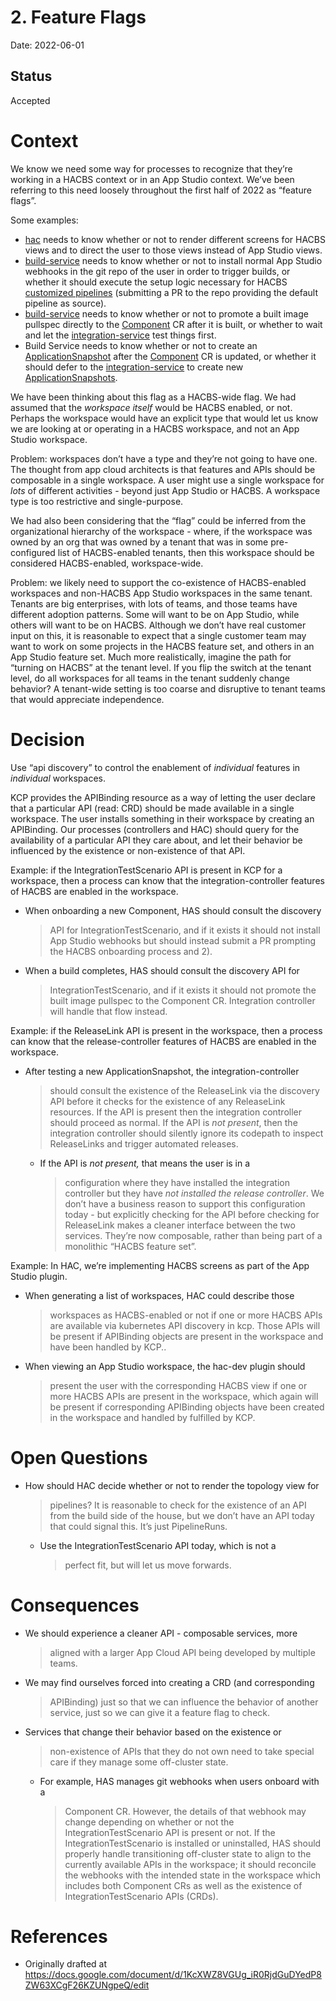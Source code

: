 # 2. Feature Flags

Date: 2022-06-01

## Status

Accepted

# Context

We know we need some way for processes to recognize that they’re working in a HACBS context or in an
App Studio context. We’ve been referring to this need loosely throughout the first half of 2022 as
“feature flags”.

Some examples:

- [hac](hac) needs to know whether or not to render different screens
  for HACBS views and to direct the user to those views instead of App Studio views.
- [build-service](../book/build-service.md) needs to know whether or not to install normal App Studio
  webhooks in the git repo of the user in order to trigger builds, or whether it should execute the
  setup logic necessary for HACBS [customized pipelines](https://issues.redhat.com/browse/HACBS-9)
  (submitting a PR to the repo providing the default pipeline as source).
- [build-service](../book/build-service.md) needs to know whether or not to promote a built image pullspec
  directly to the [Component] CR after it is built,
  or whether to wait and let the [integration-service](../book/integration-service.md) test things first.
- Build Service needs to know whether or not to create an [ApplicationSnapshot] after the
  [Component] CR is updated, or whether it should defer to the [integration-service] to create new
  [ApplicationSnapshots].

We have been thinking about this flag as a HACBS-wide flag. We had
assumed that the *workspace itself* would be HACBS enabled, or not.
Perhaps the workspace would have an explicit type that would let us know
we are looking at or operating in a HACBS workspace, and not an App
Studio workspace.

Problem: workspaces don’t have a type and they’re not going to have one.
The thought from app cloud architects is that features and APIs should
be composable in a single workspace. A user might use a single workspace
for *lots* of different activities - beyond just App Studio or HACBS. A
workspace type is too restrictive and single-purpose.

We had also been considering that the “flag” could be inferred from the
organizational hierarchy of the workspace - where, if the workspace was
owned by an org that was owned by a tenant that was in some
pre-configured list of HACBS-enabled tenants, then this workspace should
be considered HACBS-enabled, workspace-wide.

Problem: we likely need to support the co-existence of HACBS-enabled
workspaces and non-HACBS App Studio workspaces in the same tenant.
Tenants are big enterprises, with lots of teams, and those teams have
different adoption patterns. Some will want to be on App Studio, while
others will want to be on HACBS. Although we don’t have real customer
input on this, it is reasonable to expect that a single customer team
may want to work on some projects in the HACBS feature set, and others
in an App Studio feature set. Much more realistically, imagine the path
for “turning on HACBS” at the tenant level. If you flip the switch at
the tenant level, do all workspaces for all teams in the tenant suddenly
change behavior? A tenant-wide setting is too coarse and disruptive to
tenant teams that would appreciate independence.

# Decision

Use “api discovery” to control the enablement of *individual* features
in *individual* workspaces.

KCP provides the APIBinding resource as a way of letting the user
declare that a particular API (read: CRD) should be made available in a
single workspace. The user installs something in their workspace by
creating an APIBinding. Our processes (controllers and HAC) should query
for the availability of a particular API they care about, and let their
behavior be influenced by the existence or non-existence of that API.

Example: if the IntegrationTestScenario API is present in KCP for a
workspace, then a process can know that the integration-controller
features of HACBS are enabled in the workspace.

-   When onboarding a new Component, HAS should consult the discovery
    > API for IntegrationTestScenario, and if it exists it should not
    > install App Studio webhooks but should instead submit a PR
    > prompting the HACBS onboarding process and 2).

-   When a build completes, HAS should consult the discovery API for
    > IntegrationTestScenario, and if it exists it should not promote
    > the built image pullspec to the Component CR. Integration
    > controller will handle that flow instead.

Example: if the ReleaseLink API is present in the workspace, then a
process can know that the release-controller features of HACBS are
enabled in the workspace.

-   After testing a new ApplicationSnapshot, the integration-controller
    > should consult the existence of the ReleaseLink via the discovery
    > API before it checks for the existence of any ReleaseLink
    > resources. If the API is present then the integration controller
    > should proceed as normal. If the API is *not present*, then the
    > integration controller should silently ignore its codepath to
    > inspect ReleaseLinks and trigger automated releases.

    -   If the API is *not present,* that means the user is in a
        > configuration where they have installed the integration
        > controller but they have *not installed the release
        > controller*. We don’t have a business reason to support this
        > configuration today - but explicitly checking for the API
        > before checking for ReleaseLink makes a cleaner interface
        > between the two services. They’re now composable, rather than
        > being part of a monolithic “HACBS feature set”.

Example: In HAC, we’re implementing HACBS screens as part of the App
Studio plugin.

-   When generating a list of workspaces, HAC could describe those
    > workspaces as HACBS-enabled or not if one or more HACBS APIs are
    > available via kubernetes API discovery in kcp. Those APIs will be
    > present if APIBinding objects are present in the workspace and
    > have been handled by KCP..

-   When viewing an App Studio workspace, the hac-dev plugin should
    > present the user with the corresponding HACBS view if one or more
    > HACBS APIs are present in the workspace, which again will be
    > present if corresponding APIBinding objects have been created in
    > the workspace and handled by fulfilled by KCP.

# Open Questions

-   How should HAC decide whether or not to render the topology view for
    > pipelines? It is reasonable to check for the existence of an API
    > from the build side of the house, but we don’t have an API today
    > that could signal this. It’s just PipelineRuns.

    -   Use the IntegrationTestScenario API today, which is not a
        > perfect fit, but will let us move forwards.

# Consequences

-   We should experience a cleaner API - composable services, more
    > aligned with a larger App Cloud API being developed by multiple
    > teams.

-   We may find ourselves forced into creating a CRD (and corresponding
    > APIBinding) just so that we can influence the behavior of another
    > service, just so we can give it a feature flag to check.

-   Services that change their behavior based on the existence or
    > non-existence of APIs that they do not own need to take special
    > care if they manage some off-cluster state.

    -   For example, HAS manages git webhooks when users onboard with a
        > Component CR. However, the details of that webhook may change
        > depending on whether or not the IntegrationTestScenario API is
        > present or not. If the IntegrationTestScenario is installed or
        > uninstalled, HAS should properly handle transitioning
        > off-cluster state to align to the currently available APIs in
        > the workspace; it should reconcile the webhooks with the
        > intended state in the workspace which includes both Component
        > CRs as well as the existence of IntegrationTestScenario APIs
        > (CRDs).

# References

* Originally drafted at https://docs.google.com/document/d/1KcXWZ8VGUg_iR0RjdGuDYedP8ZW63XCgF26KZUNgpeQ/edit

[hac]: ../book/hybrid-application-console.md
[build-service]: ../book/build-service.md
[integration-service]: ../book/integration-service.md
[Component]: ../ref/application-environment-api.html#component
[ApplicationSnapshot]: ../ref/application-environment-api.html#applicationsnapshot
[ApplicationSnapshots]: ref/application-environment-api.html#applicationsnapshot
